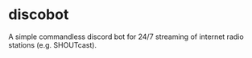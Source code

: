 # discobot
A simple commandless discord bot for 24/7 streaming of internet radio stations (e.g. SHOUTcast).
